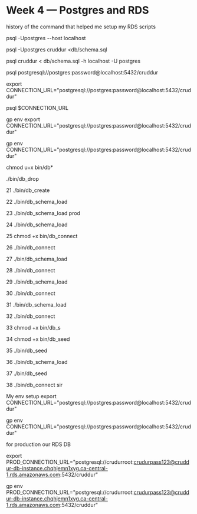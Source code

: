 # Week 4 — Postgres and RDS

history of the command that helped me setup my RDS scripts 

  psql -Upostgres --host localhost
  
  psql -Upostgres cruddur <db/schema.sql 
  
  psql cruddur < db/schema.sql -h localhost -U postgres
  
  psql postgresql://postgres:password@localhost:5432/cruddur
  
  export CONNECTION_URL="postgresql://postgres:password@localhost:5432/cruddur"
  
  psql $CONNECTION_URL
  
  gp env export CONNECTION_URL="postgresql://postgres:password@localhost:5432/cruddur"
  
  gp env CONNECTION_URL="postgresql://postgres:password@localhost:5432/cruddur"
  
  chmod u+x bin/db*
  
  ./bin/db_drop 
  
  21  ./bin/db_create 
  
  22  ./bin/db_schema_load 
  
  23  ./bin/db_schema_load prod
  
  24  ./bin/db_schema_load 
  
  25  chmod +x bin/db_connect 
  
  26  ./bin/db_connect 
  
  27  ./bin/db_schema_load 
  
  28  ./bin/db_connect 
  
  29  ./bin/db_schema_load 
  
  30  ./bin/db_connect 
  
  31  ./bin/db_schema_load 
  
  32  ./bin/db_connect 
  
  33  chmod +x bin/db_s
  
  34  chmod +x bin/db_seed 
  
  35  ./bin/db_seed 
  
  36  ./bin/db_schema_load 
  
  37  ./bin/db_seed 
  
  38  ./bin/db_connect sir




My env setup
 export CONNECTION_URL="postgresql://postgres:password@localhost:5432/cruddur"
 
 gp env CONNECTION_URL="postgresql://postgres:password@localhost:5432/cruddur"

for production our RDS DB 

export PROD_CONNECTION_URL="postgresql://crudurroot:crudurpass123@cruddur-db-instance.chqhjemn1xyg.ca-central-1.rds.amazonaws.com:5432/cruddur"

gp env PROD_CONNECTION_URL="postgresql://crudurroot:crudurpass123@cruddur-db-instance.chqhjemn1xyg.ca-central-1.rds.amazonaws.com:5432/cruddur"
